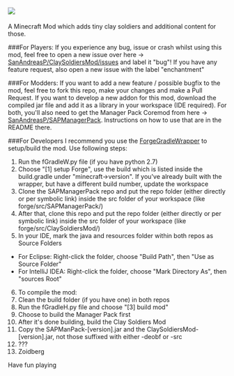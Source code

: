 ![](https://raw.githubusercontent.com/SanAndreasP/ClaySoldiersMod/master/resources/assets/claysoldiers/logo.png)
===============
A Minecraft Mod which adds tiny clay soldiers and additional content for those.

###For Players:
If you experience any bug, issue or crash whilst using this mod, feel free to open a new issue over here -> [SanAndreasP/ClaySoldiersMod/issues](https://github.com/SanAndreasP/ClaySoldiersMod/issues) and label it "bug"!
If you have any feature request, also open a new issue with the label "enchantment"

###For Modders:
If you want to add a new feature / possible bugfix to the mod, feel free to fork this repo, make your changes and make a Pull Request.
If you want to develop a new addon for this mod, download the compiled jar file and add it as a library in your workspace (IDE required).
For both, you'll also need to get the Manager Pack Coremod from here -> [SanAndreasP/SAPManagerPack](https://github.com/SanAndreasP/SAPManagerPack). Instructions on how to use that are in the README there.

###For Developers
I recommend you use the [ForgeGradleWrapper](https://github.com/SanAndreasP/ForgeGradleWrapper) to setup/build the mod. Use following steps:

1. Run the fGradleW.py file (if you have python 2.7)
2. Choose "[1] setup Forge", use the build which is listed inside the build.gradle under "minecraft->version". If you've already built with the wrapper, but have a different build number, update the workspace
3. Clone the SAPManagerPack repo and put the repo folder (either directly or per symbolic link) inside the src folder of your workspace (like forge/src/SAPManagerPack/)
4. After that, clone this repo and put the repo folder (either directly or per symbolic link) inside the src folder of your workspace (like forge/src/ClaySoldiersMod/)
5. In your IDE, mark the java and resources folder within both repos as Source Folders
  * For Eclipse: Right-click the folder, choose "Build Path", then "Use as Source Folder"
  * For IntelliJ IDEA:  Right-click the folder, choose "Mark Directory As", then "sources Root"
6. To compile the mod:
  1. Clean the build folder (if you have one) in both repos
  2. Run the fGradleH.py file and choose "[3] build mod"
  3. Choose to build the Manager Pack first
  4. After it's done building, build the Clay Soldiers Mod
  5. Copy the SAPManPack-[version].jar and the ClaySoldiersMod-[version].jar, not those suffixed with either -deobf or -src
  6. ???
  7. Zoidberg

Have fun playing
